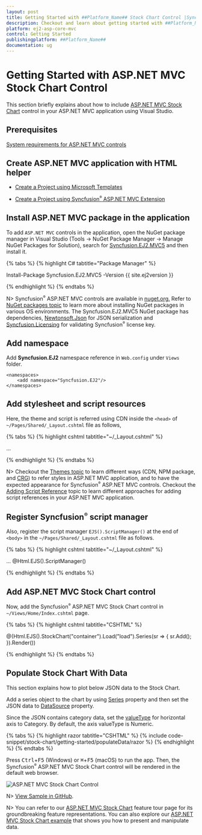 ```yaml
---
layout: post
title: Getting Started with ##Platform_Name## Stock Chart Control |Syncfusion
description: Checkout and learn about getting started with ##Platform_Name## Stock Chart control of Syncfusion Essential JS 2 and more details.
platform: ej2-asp-core-mvc
control: Getting Started
publishingplatform: ##Platform_Name##
documentation: ug
---
```


# Getting Started with ASP.NET MVC Stock Chart Control

This section briefly explains about how to include [ASP.NET MVC Stock Chart](https://www.syncfusion.com/aspnet-mvc-ui-controls/stock-chart) control in your ASP.NET MVC application using Visual Studio.

## Prerequisites

[System requirements for ASP.NET MVC controls](https://ej2.syncfusion.com/aspnetmvc/documentation/system-requirements)

## Create ASP.NET MVC application with HTML helper

* [Create a Project using Microsoft Templates](https://learn.microsoft.com/en-us/aspnet/mvc/overview/getting-started/introduction/getting-started#create-your-first-app)

* [Create a Project using Syncfusion<sup style="font-size:70%">&reg;</sup> ASP.NET MVC Extension](https://ej2.syncfusion.com/aspnetmvc/documentation/getting-started/project-template)

## Install ASP.NET MVC package in the application

To add `ASP.NET MVC` controls in the application, open the NuGet package manager in Visual Studio (Tools → NuGet Package Manager → Manage NuGet Packages for Solution), search for [Syncfusion.EJ2.MVC5](https://www.nuget.org/packages/Syncfusion.EJ2.MVC5) and then install it.

{% tabs %}
{% highlight C# tabtitle="Package Manager" %}

Install-Package Syncfusion.EJ2.MVC5 -Version {{ site.ej2version }}

{% endhighlight %}
{% endtabs %}

N> Syncfusion<sup style="font-size:70%">&reg;</sup> ASP.NET MVC controls are available in [nuget.org.](https://www.nuget.org/packages?q=syncfusion.EJ2) Refer to [NuGet packages topic](https://ej2.syncfusion.com/aspnetmvc/documentation/nuget-packages) to learn more about installing NuGet packages in various OS environments. The Syncfusion.EJ2.MVC5 NuGet package has dependencies, [Newtonsoft.Json](https://www.nuget.org/packages/Newtonsoft.Json/) for JSON serialization and [Syncfusion.Licensing](https://www.nuget.org/packages/Syncfusion.Licensing/) for validating Syncfusion<sup style="font-size:70%">&reg;</sup> license key.

## Add namespace

Add **Syncfusion.EJ2** namespace reference in `Web.config` under `Views` folder.

```
<namespaces>
    <add namespace="Syncfusion.EJ2"/>
</namespaces>
```

## Add stylesheet and script resources

Here, the theme and script is referred using CDN inside the `<head>` of `~/Pages/Shared/_Layout.cshtml` file as follows,

{% tabs %}
{% highlight cshtml tabtitle="~/_Layout.cshtml" %}

<head>
    ...
    <!-- Syncfusion ASP.NET MVC controls styles -->
    <link rel="stylesheet" href="https://cdn.syncfusion.com/ej2/{{ site.ej2version }}/fluent.css" />
    <!-- Syncfusion ASP.NET MVC controls scripts -->
    <script src="https://cdn.syncfusion.com/ej2/{{ site.ej2version }}/dist/ej2.min.js"></script>
</head>

{% endhighlight %}
{% endtabs %}

N> Checkout the [Themes topic](https://ej2.syncfusion.com/aspnetmvc/documentation/appearance/theme) to learn different ways (CDN, NPM package, and [CRG](https://ej2.syncfusion.com/aspnetmvc/documentation/common/custom-resource-generator)) to refer styles in ASP.NET MVC application, and to have the expected appearance for Syncfusion<sup style="font-size:70%">&reg;</sup> ASP.NET MVC controls. Checkout the [Adding Script Reference](https://ej2.syncfusion.com/aspnetmvc/documentation/common/adding-script-references) topic to learn different approaches for adding script references in your ASP.NET MVC application.

## Register Syncfusion<sup style="font-size:70%">&reg;</sup> script manager

Also, register the script manager `EJS().ScriptManager()` at the end of `<body>` in the `~/Pages/Shared/_Layout.cshtml` file as follows.

{% tabs %}
{% highlight cshtml tabtitle="~/_Layout.cshtml" %}

<body>
...
    <!-- Syncfusion ASP.NET MVC Script Manager -->
    @Html.EJS().ScriptManager()
</body>

{% endhighlight %}
{% endtabs %}

## Add ASP.NET MVC Stock Chart control

Now, add the Syncfusion<sup style="font-size:70%">&reg;</sup> ASP.NET MVC Stock Chart control in `~/Views/Home/Index.cshtml` page.

{% tabs %}
{% highlight cshtml tabtitle="CSHTML" %}

@(Html.EJS().StockChart("container").Load("load").Series(sr => { sr.Add(); }).Render())

{% endhighlight %}
{% endtabs %}

## Populate Stock Chart With Data

This section explains how to plot below JSON data to the  Stock Chart.

Add a series object to the chart by using [Series](https://help.syncfusion.com/cr/aspnetmvc-js2/Syncfusion.EJ2.Charts.StockChart.html#Syncfusion_EJ2_Charts_StockChart_Series) property and then set the JSON data to [DataSource](https://help.syncfusion.com/cr/aspnetmvc-js2/Syncfusion.EJ2.Charts.StockChart.html#Syncfusion_EJ2_Charts_StockChart_DataSource) property.

Since the JSON contains category data, set the [valueType](https://help.syncfusion.com/cr/aspnetmvc-js2/Syncfusion.EJ2.Charts.StockChartStockChartAxis.html#Syncfusion_EJ2_Charts_StockChartStockChartAxis_ValueType) for horizontal axis to Category. By default, the axis valueType is Numeric.

{% tabs %}
{% highlight razor tabtitle="CSHTML" %}
{% include code-snippet/stock-chart/getting-started/populateData/razor %}
{% endhighlight %}
{% endtabs %}

Press <kbd>Ctrl</kbd>+<kbd>F5</kbd> (Windows) or <kbd>⌘</kbd>+<kbd>F5</kbd> (macOS) to run the app. Then, the Syncfusion<sup style="font-size:70%">&reg;</sup> ASP.NET MVC Stock Chart control will be rendered in the default web browser.

![ASP.NET MVC Stock Chart Control](images/stockchart-control.png)

N> [View Sample in GitHub](https://github.com/SyncfusionExamples/ASP-NET-MVC-Getting-Started-Examples/tree/main/StockChart/ASP.NET%20MVC%20Razor%20Examples).

N> You can refer to our [ASP.NET MVC Stock Chart](https://www.syncfusion.com/aspnet-mvc-ui-controls/stock-chart) feature tour page for its groundbreaking feature representations. You can also explore our [ASP.NET MVC Stock Chart example](https://ej2.syncfusion.com/aspnetmvc/StockChart/Default#/material) that shows you how to present and manipulate data.